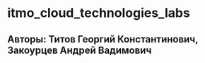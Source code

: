 # itmo_cloud_technologies_labs

## Авторы: Титов Георгий Константинович, Закоурцев Андрей Вадимович

